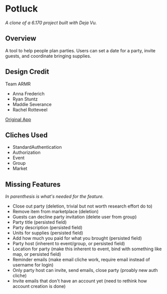 # Potluck

*A clone of a 6.170 project built with Deja Vu.*

## Overview
A tool to help people plan parties. Users can set a date for a party, invite guests, and coordinate bringing supplies.

## Design Credit
Team ARMR
- Anna Frederich
- Ryan Stuntz
- Maddie Severance
- Rachel Rotteveel

[Original App](http://potluck-armr.herokuapp.com/)

## Cliches Used
- StandardAuthentication
- Authorization
- Event
- Group
- Market

## Missing Features
*In parenthesis is what's needed for the feature.*
- Close out party (deletion, trivial but not worth research effort do to)
- Remove item from marketplace (deletion)
- Guests can decline party invitation (delete user from group)
- Party title (persisted field)
- Party description (persisted field)
- Units for supplies (persisted field)
- Add how much you paid for what you brought (persisted field)
- Party host (inherent to event/group, or persisted field)
- Location for party (make this inherent to event, bind with something like map, or persisted field)
- Reminder emails (make email cliche work, require email instead of username for login)
- Only party host can invite, send emails, close party (proably new auth cliche)
- Invite emails that don't have an account yet (need to rethink how account creation is done)
